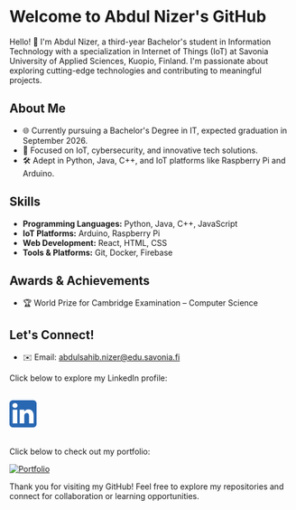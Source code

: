 # Welcome to Abdul Nizer's GitHub

Hello! 👋 I'm Abdul Nizer, a third-year Bachelor's student in Information Technology with a specialization in Internet of Things (IoT) at Savonia University of Applied Sciences, Kuopio, Finland. I'm passionate about exploring cutting-edge technologies and contributing to meaningful projects.

## About Me
- 🌐 Currently pursuing a Bachelor's Degree in IT, expected graduation in September 2026.
- 🎯 Focused on IoT, cybersecurity, and innovative tech solutions.
- 🛠️ Adept in Python, Java, C++, and IoT platforms like Raspberry Pi and Arduino.

## Skills
- **Programming Languages:** Python, Java, C++, JavaScript
- **IoT Platforms:** Arduino, Raspberry Pi
- **Web Development:** React, HTML, CSS
- **Tools & Platforms:** Git, Docker, Firebase

## Awards & Achievements
- 🏆 World Prize for Cambridge Examination – Computer Science

## Let's Connect!
- ✉️ Email: abdulsahib.nizer@edu.savonia.fi

<p>Click below to explore my LinkedIn profile:</p>
<br>
<a target="_blank" href="https://www.linkedin.com/in/abdulnizer/">
 <img src="5296501_linkedin_network_linkedin logo_icon.png" alt="LinkedIn Profile" style="margin-right: 15px;">
</a>
<br><br>
<p>Click below to check out my portfolio:</p>
<a target="_blank" href="https://abdulnizer.framer.website/">
 <img src="https://www.iconfinder.com/icons/2335593/download/png/48" alt="Portfolio" style="margin-right: 15px;">
</a>

Thank you for visiting my GitHub! Feel free to explore my repositories and connect for collaboration or learning opportunities.
